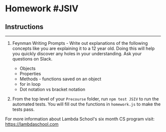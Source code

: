 # Homework #JSIV

## Instructions
---
1. Feynman Writing Prompts - Write out explanations of the following concepts like you are explaining it to a 12 year old.  Doing this will help you quickly discover any holes in your understanding.  Ask your questions on Slack.

	* Objects
	* Properties
	* Methods - functions saved on an object
	* for in loop
	* Dot notation vs bracket notation

2. From the top level of your `Precourse` folder, run `npm test JSIV` to run the automated tests. You will fill out the functions in `homework.js` to make the tests pass.


For more information about Lambda School's six month CS program visit: https://lambdaschool.com
